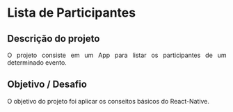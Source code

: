 # Lista de Participantes

## Descrição do projeto
<p align="justify">O projeto consiste em um App para listar os participantes de um determinado evento.</p>

## Objetivo / Desafio

<p align="justify">O objetivo do projeto foi aplicar os conseitos básicos do React-Native.</p>